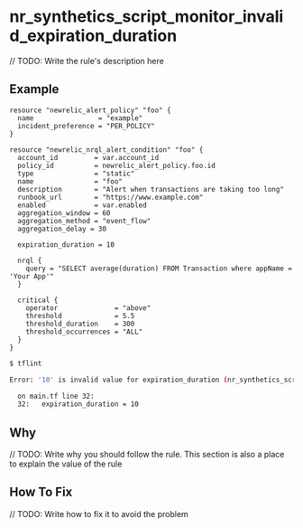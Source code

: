 # nr_synthetics_script_monitor_invalid_expiration_duration

// TODO: Write the rule's description here

## Example

```hcl
resource "newrelic_alert_policy" "foo" {
  name                = "example"
  incident_preference = "PER_POLICY"
}

resource "newrelic_nrql_alert_condition" "foo" {
  account_id         = var.account_id
  policy_id          = newrelic_alert_policy.foo.id
  type               = "static"
  name               = "foo"
  description        = "Alert when transactions are taking too long"
  runbook_url        = "https://www.example.com"
  enabled            = var.enabled
  aggregation_window = 60 
  aggregation_method = "event_flow" 
  aggregation_delay = 30

  expiration_duration = 10

  nrql {
    query = "SELECT average(duration) FROM Transaction where appName = 'Your App'"
  }

  critical {
    operator              = "above"
    threshold             = 5.5
    threshold_duration    = 300
    threshold_occurrences = "ALL"
  }
}
```

```bash
$ tflint

Error: '10' is invalid value for expiration_duration (nr_synthetics_script_monitor_invalid_expiration_duration)

  on main.tf line 32:
  32:   expiration_duration = 10

```

## Why

// TODO: Write why you should follow the rule. This section is also a place to explain the value of the rule

## How To Fix

// TODO: Write how to fix it to avoid the problem
